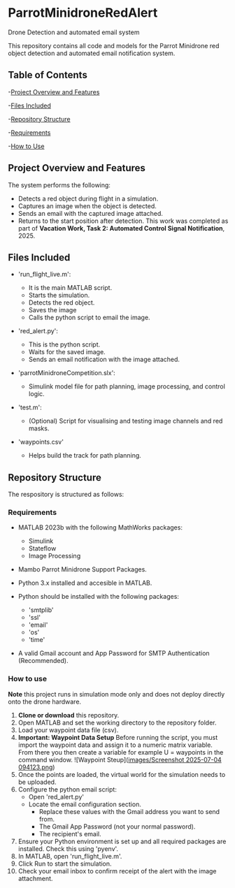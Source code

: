 # ParrotMinidroneRedAlert
Drone Detection and automated email system

This repository contains all code and models for the Parrot Minidrone red object detection and automated email notification system. 
## Table of Contents
 -[Project Overview and Features](#project-overview-and-features)

 -[Files Included](#files-included)
 
 -[Repository Structure](#repository-structure)
 
  -[Requirements](#requirements)
  
  -[How to Use](#how-to-use)
  
 
## Project Overview and Features
The system performs the following:
* Detects a red object during flight in a simulation.
* Captures an image when the object is detected.
* Sends an email with the captured image attached.
* Returns to the start position after detection.
This work was completed as part of **Vacation Work, Task 2: Automated Control Signal Notification**, 2025. 

## Files Included
- 'run_flight_live.m':
  * It is the main MATLAB script.
  * Starts the simulation.
  * Detects the red object.
  * Saves the image
  * Calls the python script to email the image.
    
- 'red_alert.py':
  * This is the python script.
  * Waits for the saved image.
  * Sends an email notification with the image attached.

- 'parrotMinidroneCompetition.slx':
  * Simulink model file for path planning, image processing, and control logic.

- 'test.m':
   * (Optional) Script for visualising and testing image channels and red masks.
      
- 'waypoints.csv'
   * Helps build the track for path planning.
     
## Repository Structure
The respository is structured as follows:
### Requirements 
- MATLAB 2023b with the following MathWorks packages:
  * Simulink
  * Stateflow
  *  Image Processing
- Mambo Parrot Minidrone Support Packages.
- Python 3.x installed and accesible in MATLAB.
- Python should be installed with the following packages:
  * 'smtplib'
  * 'ssl'
  * 'email'
  * 'os'
  * 'time'

 - A valid Gmail  account and App Password for SMTP Authentication (Recommended).

### How to use
**Note** this project runs in simulation mode only and does not deploy directly onto the drone hardware. 
1. **Clone or download** this repository.
2. Open MATLAB and set the working directory to the repository folder.
3. Load your waypoint data file (csv).
4. **Important: Waypoint Data Setup** Before running the script, you must import the waypoint data and assign it to a numeric matrix variable. From there you then create a variable for example U = waypoints in the command window.
![Waypoint Steup]([images/Screenshot 2025-07-04 094123.png](https://github.com/aatikah21/ParrotMinidroneRedAlert/blob/a5f2601d076198c4978edd0809c08131e999a45d/images/Screenshot%202025-07-04%20094123.png))
6. Once the points are loaded, the virtual world for the simulation needs to be uploaded. 
7. Configure the python email script:
   * Open 'red_alert.py'
   * Locate the email configuration section.
     - Replace these values with the Gmail address you want to send from.
     - The Gmail App Password (not your normal password).
     - The recipient's email.
8. Ensure your Python environment is set up and all required packages are installed. Check this using 'pyenv'.
9. In MATLAB, open 'run_flight_live.m'.
10. Click Run to start the simulation.
11. Check your email inbox to confirm receipt of the alert with the image attachment. 
